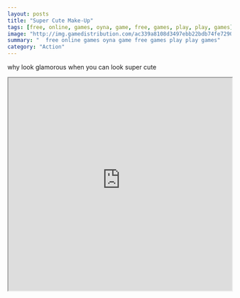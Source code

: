 ```yaml
---
layout: posts
title: "Super Cute Make-Up"
tags: [free, online, games, oyna, game, free, games, play, play, games]
image: "http://img.gamedistribution.com/ac339a8108d3497ebb22bdb74fe72904.jpg"
summary: "  free online games oyna game free games play play games"
category: "Action"
---
```


why look glamorous when you can look super cute

<iframe width="100%" height="480px;" src="http://flash.gamedistribution.com?game=ac339a8108d3497ebb22bdb74fe72904"></iframe>